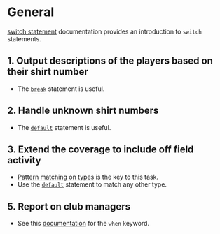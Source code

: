# General

[switch statement][switch-statement] documentation provides an introduction to `switch` statements.

## 1. Output descriptions of the players based on their shirt number

- The [`break`][break] statement is useful.

## 2. Handle unknown shirt numbers

- The [`default`][default] statement is useful.

## 3. Extend the coverage to include off field activity

- [Pattern matching on types][switch-pattern-matching] is the key to this task.
- Use the [`default`][default] statement to match any other type.

## 5. Report on club managers

- See this [documentation][switch-when] for the `when` keyword.

[switch-statement]: https://docs.microsoft.com/en-us/dotnet/csharp/language-reference/keywords/switch
[break]: https://docs.microsoft.com/en-us/dotnet/csharp/language-reference/keywords/break
[default]: https://docs.microsoft.com/en-us/dotnet/csharp/language-reference/keywords/switch#the-default-case
[switch-pattern-matching]: https://docs.microsoft.com/en-us/dotnet/csharp/language-reference/keywords/switch#type-pattern
[switch-when]: https://docs.microsoft.com/en-us/dotnet/csharp/language-reference/keywords/switch#the-case-statement-and-the-when-clause
